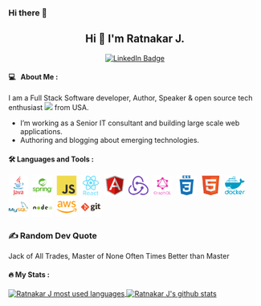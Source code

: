 ### Hi there 👋

<div id="header" align="center">
  <h2> Hi 👋 I'm Ratnakar J.</h2>
  <div id="badges">
    <a href="https://www.linkedin.com/in/ratnakarj5">
      <img src="https://img.shields.io/badge/LinkedIn-blue?style=for-the-badge&logo=linkedin&logoColor=white" alt="LinkedIn Badge"/>
    </a>
  </div>
</div>

#### 💻 &nbsp; About Me :
I am a Full Stack Software developer, Author, Speaker & open source tech enthusiast <img src="https://media.giphy.com/media/WUlplcMpOCEmTGBtBW/giphy.gif" width="30"> from USA.
- I’m working as a Senior IT consultant and building large scale web applications.
- Authoring and blogging about emerging technologies.

#### :hammer_and_wrench: Languages and Tools :
<div>
  <img src="https://github.com/devicons/devicon/blob/master/icons/java/java-original-wordmark.svg" title="Java" alt="Java" width="40" height="40"/>&nbsp;
  <img src="https://github.com/devicons/devicon/blob/master/icons/spring/spring-original-wordmark.svg" title="Spring" alt="Spring" width="40" height="40"/>&nbsp;
  <img src="https://github.com/devicons/devicon/blob/master/icons/javascript/javascript-original.svg" title="JavaScript" alt="JavaScript" width="40" height="40"/>&nbsp;
  <img src="https://github.com/devicons/devicon/blob/master/icons/react/react-original-wordmark.svg" title="React" alt="React" width="40" height="40"/>&nbsp;
  <img src="https://github.com/devicons/devicon/blob/master/icons/angularjs/angularjs-original.svg" title="Angular" alt="Angular" width="40" height="40"/>&nbsp;
  <img src="https://github.com/devicons/devicon/blob/master/icons/redux/redux-original.svg" title="Redux" alt="Redux " width="40" height="40"/>&nbsp;
  <img src="https://github.com/devicons/devicon/blob/master/icons/graphql/graphql-plain-wordmark.svg" title="GraphQL" alt="GraphQL" width="40" height="40"/>&nbsp;
  <img src="https://github.com/devicons/devicon/blob/master/icons/css3/css3-plain-wordmark.svg"  title="CSS3" alt="CSS" width="40" height="40"/>&nbsp;
  <img src="https://github.com/devicons/devicon/blob/master/icons/html5/html5-original.svg" title="HTML5" alt="HTML" width="40" height="40"/>&nbsp;
  <img src="https://github.com/devicons/devicon/blob/master/icons/docker/docker-plain-wordmark.svg" title="Docker" alt="Docker" width="40" height="40"/>&nbsp;
  <img src="https://github.com/devicons/devicon/blob/master/icons/mysql/mysql-original-wordmark.svg" title="MySQL"  alt="MySQL" width="40" height="40"/>&nbsp;
  <img src="https://github.com/devicons/devicon/blob/master/icons/nodejs/nodejs-original-wordmark.svg" title="NodeJS" alt="NodeJS" width="40" height="40"/>&nbsp;
  <img src="https://github.com/devicons/devicon/blob/master/icons/amazonwebservices/amazonwebservices-plain-wordmark.svg" title="AWS" alt="AWS" width="40" height="40"/>&nbsp;
  <img src="https://github.com/devicons/devicon/blob/master/icons/git/git-original-wordmark.svg" title="Git" **alt="Git" width="40" height="40"/>
</div>

### ✍️ Random Dev Quote
Jack of All Trades, Master of None
Often Times Better than Master


#### :fire: My Stats :
<!--- [![GitHub Streak](http://github-readme-streak-stats.herokuapp.com?user=ratnakarj5&theme=dark&background=000000)](https://git.io/streak-stats) 
 
[![Top Langs](https://github-readme-stats.vercel.app/api/top-langs/?username=ratnakarj5&layout=compact&theme=light)](https://github.com/ratnakarj5/github-readme-stats) -->

<a href="https://github.com/sudheerj">
  <img align="center" src="https://github-readme-stats.vercel.app/api/top-langs/?username=ratnakarj5&theme=light&count_private=true&layout=compact" width="205" alt="Ratnakar J most used languages" />
</a>
<a href="https://github.com/ratnakarj5">
 <img align="center" src="https://github-readme-stats.vercel.app/api?username=ratnakarj5&show_icons=true&theme=light&line_height=27&include_all_commits=true&count_private=true&hide=issues,prs,contribs" width="350" alt="Ratnakar J's github stats"/>
</a>


